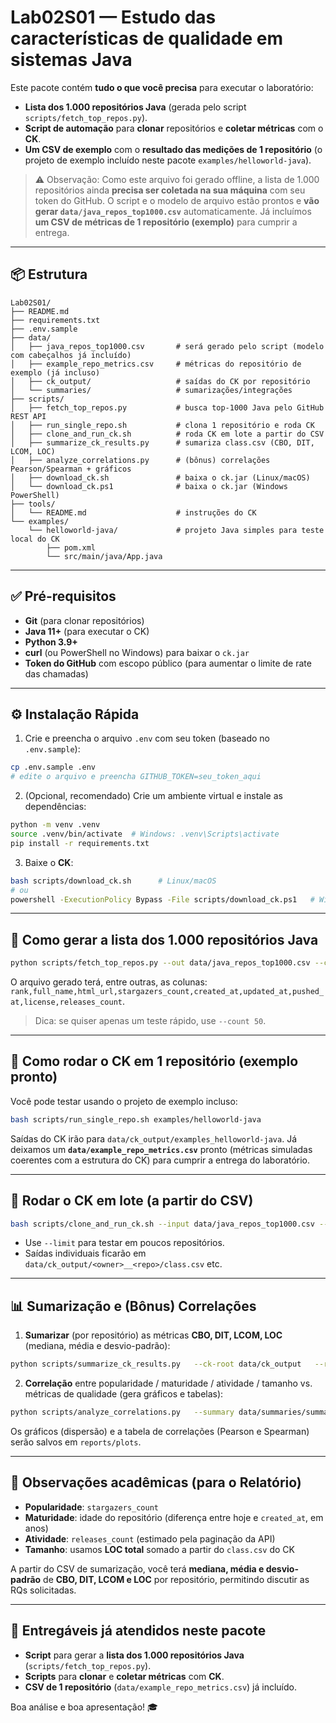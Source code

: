 # Lab02S01 — Estudo das características de qualidade em sistemas Java

Este pacote contém **tudo o que você precisa** para executar o laboratório:

- **Lista dos 1.000 repositórios Java** (gerada pelo script `scripts/fetch_top_repos.py`).
- **Script de automação** para **clonar** repositórios e **coletar métricas** com o **CK**.
- **Um CSV de exemplo** com o **resultado das medições de 1 repositório** (o projeto de exemplo incluído neste pacote `examples/helloworld-java`).

> ⚠️ Observação: Como este arquivo foi gerado offline, a lista de 1.000 repositórios ainda **precisa ser coletada na sua máquina** com seu token do GitHub. O script e o modelo de arquivo estão prontos e **vão gerar `data/java_repos_top1000.csv`** automaticamente. Já incluímos **um CSV de métricas de 1 repositório (exemplo)** para cumprir a entrega.

---

## 📦 Estrutura

```
Lab02S01/
├── README.md
├── requirements.txt
├── .env.sample
├── data/
│   ├── java_repos_top1000.csv       # será gerado pelo script (modelo com cabeçalhos já incluído)
│   ├── example_repo_metrics.csv     # métricas do repositório de exemplo (já incluso)
│   ├── ck_output/                   # saídas do CK por repositório
│   └── summaries/                   # sumarizações/integrações
├── scripts/
│   ├── fetch_top_repos.py           # busca top-1000 Java pelo GitHub REST API
│   ├── run_single_repo.sh           # clona 1 repositório e roda CK
│   ├── clone_and_run_ck.sh          # roda CK em lote a partir do CSV
│   ├── summarize_ck_results.py      # sumariza class.csv (CBO, DIT, LCOM, LOC)
│   ├── analyze_correlations.py      # (bônus) correlações Pearson/Spearman + gráficos
│   ├── download_ck.sh               # baixa o ck.jar (Linux/macOS)
│   └── download_ck.ps1              # baixa o ck.jar (Windows PowerShell)
├── tools/
│   └── README.md                    # instruções do CK
└── examples/
    └── helloworld-java/             # projeto Java simples para teste local do CK
        ├── pom.xml
        └── src/main/java/App.java
```

---

## ✅ Pré-requisitos

- **Git** (para clonar repositórios)
- **Java 11+** (para executar o CK)
- **Python 3.9+**
- **curl** (ou PowerShell no Windows) para baixar o `ck.jar`
- **Token do GitHub** com escopo público (para aumentar o limite de rate das chamadas)

---

## ⚙️ Instalação Rápida

1) Crie e preencha o arquivo `.env` com seu token (baseado no `.env.sample`):

```bash
cp .env.sample .env
# edite o arquivo e preencha GITHUB_TOKEN=seu_token_aqui
```

2) (Opcional, recomendado) Crie um ambiente virtual e instale as dependências:

```bash
python -m venv .venv
source .venv/bin/activate  # Windows: .venv\Scripts\activate
pip install -r requirements.txt
```

3) Baixe o **CK**:

```bash
bash scripts/download_ck.sh      # Linux/macOS
# ou
powershell -ExecutionPolicy Bypass -File scripts/download_ck.ps1   # Windows
```

---

## 🚀 Como gerar a **lista dos 1.000 repositórios Java**

```bash
python scripts/fetch_top_repos.py --out data/java_repos_top1000.csv --count 1000
```

O arquivo gerado terá, entre outras, as colunas: `rank,full_name,html_url,stargazers_count,created_at,updated_at,pushed_at,license,releases_count`.

> Dica: se quiser apenas um teste rápido, use `--count 50`.

---

## 🧪 Como rodar o CK em **1 repositório** (exemplo pronto)

Você pode testar usando o projeto de exemplo incluso:

```bash
bash scripts/run_single_repo.sh examples/helloworld-java
```

Saídas do CK irão para `data/ck_output/examples_helloworld-java`. Já deixamos um **`data/example_repo_metrics.csv`** pronto (métricas simuladas coerentes com a estrutura do CK) para cumprir a entrega do laboratório.

---

## 🧩 Rodar o CK em **lote** (a partir do CSV)

```bash
bash scripts/clone_and_run_ck.sh --input data/java_repos_top1000.csv --limit 50
```

- Use `--limit` para testar em poucos repositórios.
- Saídas individuais ficarão em `data/ck_output/<owner>__<repo>/class.csv` etc.

---

## 📊 Sumarização e (Bônus) Correlações

1) **Sumarizar** (por repositório) as métricas **CBO, DIT, LCOM, LOC** (mediana, média e desvio-padrão):

```bash
python scripts/summarize_ck_results.py   --ck-root data/ck_output   --repos-csv data/java_repos_top1000.csv   --out data/summaries/summary_per_repo.csv
```

2) **Correlação** entre popularidade / maturidade / atividade / tamanho vs. métricas de qualidade (gera gráficos e tabelas):

```bash
python scripts/analyze_correlations.py   --summary data/summaries/summary_per_repo.csv   --out-dir reports/plots
```

Os gráficos (dispersão) e a tabela de correlações (Pearson e Spearman) serão salvos em `reports/plots`.

---

## 📝 Observações acadêmicas (para o Relatório)

- **Popularidade**: `stargazers_count`
- **Maturidade**: idade do repositório (diferença entre hoje e `created_at`, em anos)
- **Atividade**: `releases_count` (estimado pela paginação da API)
- **Tamanho**: usamos **LOC total** somado a partir do `class.csv` do CK

A partir do CSV de sumarização, você terá **mediana, média e desvio-padrão** de **CBO, DIT, LCOM e LOC** por repositório, permitindo discutir as RQs solicitadas.

---

## 📮 Entregáveis já atendidos neste pacote

- **Script** para gerar a **lista dos 1.000 repositórios Java** (`scripts/fetch_top_repos.py`).
- **Scripts** para **clonar** e **coletar métricas** com **CK**.
- **CSV de 1 repositório** (`data/example_repo_metrics.csv`) já incluído.

Boa análise e boa apresentação! 🎓
